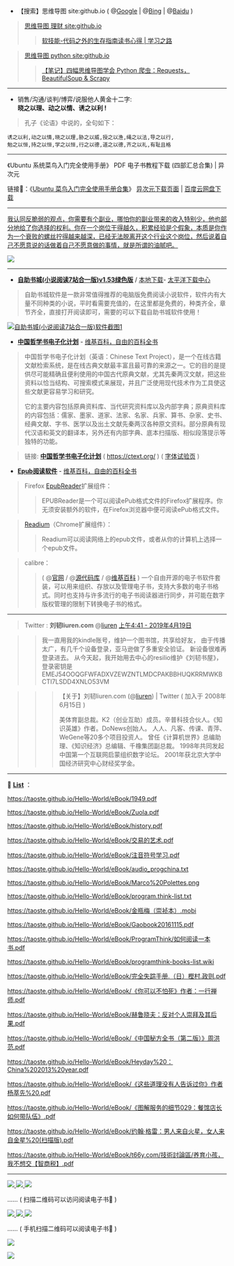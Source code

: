 - 【搜索】思维导图 site:github.io ( @[Google](https://www.google.com/search?hl=zh_CN&source=hp&ei=NIVkXYCiMc_ZhwP9zobwBw&q=%E6%80%9D%E7%BB%B4%E5%AF%BC%E5%9B%BE+site%3Agithub.io) | @[Bing](https://cn.bing.com/search?q=%E6%80%9D%E7%BB%B4%E5%AF%BC%E5%9B%BE+site%3Agithub.io) | @[Baidu](https://www.baidu.com/s?ie=utf-8&f=8&rsv_bp=1&rsv_idx=1&tn=baidu&wd=%E6%80%9D%E7%BB%B4%E5%AF%BC%E5%9B%BE%20site%3Agithub.io) )

>  [思维导图 理财 site:github.io](https://www.google.com/search?hl=zh_CN&ei=R4VkXeX_EoqEoASmlp3QDA&q=%E6%80%9D%E7%BB%B4%E5%AF%BC%E5%9B%BE+%E7%90%86%E8%B4%A2+site%3Agithub.io)
>> [软技能-代码之外的生存指南读书心得 | 学习之路](https://dumingcode.github.io/2018/04/22/2018-04-22-%E8%BD%AF%E6%8A%80%E8%83%BD%20%E4%BB%A3%E7%A0%81%E4%B9%8B%E5%A4%96%E7%9A%84%E7%94%9F%E5%AD%98%E6%8C%87%E5%8D%97%E8%AF%BB%E4%B9%A6%E5%BF%83%E5%BE%97/)

>  [思维导图 python site:github.io](https://www.google.com/search?hl=zh_CN&ei=G4lkXbmSI8zi-Aauiq3oDg&q=思维导图+python+site%3Agithub.io)
>> [【笔记】四幅思维导图学会 Python 爬虫：Requests，BeautifulSoup & Scrapy](https://woaielf.github.io/2018/04/28/scrappy/)

-------------------------------------------------------------------------------

- 销售/沟通/谈判/博弈/说服他人黄金十二字:<br>
**晓之以理、动之以情、诱之以利 !**

> 孔子《论语》中说的，全句如下：
```
诱之以利,动之以情,晓之以理,胁之以威,授之以渔,绳之以法,导之以行,
勉之以恒,持之以恒,学之以恒,行之以德,道之以德,齐之以礼,有耻且格
```
-------------------------------------------------------------------------------

《Ubuntu 系统菜鸟入门完全使用手册》 PDF 电子书教程下载 (四部汇总合集) | 异次元

链接🔗：《[Ubuntu 菜鸟入门完全使用手册合集](https://www.iplaysoft.com/ubuntu-cai-niao-ru-men-pdf.html)》 [异次元下载页面](https://dl.iplaysoft.com/files/1900.html) | [百度云网盘下载](https://pan.baidu.com/share/link?shareid=62475&uk=3758096603)

-------------------------------------------------------------------------------

<a href="https://twitter.com/0792z/status/1150922079761522689">我认同反脆弱的观点，你需要有个副业，哪怕你的副业带来的收入特别少，他也部分地给了你选择的权利。你在一个岗位干得越久，积累经验是个假象，本质是你作为一个衰败的螺丝拧得越来越深，已经无法脱离开这个行业这个岗位，然后说着自己不愿意说的话做着自己不愿意做的事情，就是所谓的油腻吧。</a>

<img src="https://raw.githubusercontent.com/taoste/Hello-World/master/eBook/%E5%B7%A5%E4%BD%9C%E7%BB%8F%E9%AA%8C%E8%B0%88.PNG">

-------------------------------------------------------------------------------
- [**自助书城(小说阅读7站合一版)v1.53绿色版**](https://github.com/taoste/Hello-World/tree/master/Tools/%E8%87%AA%E5%8A%A9%E4%B9%A6%E5%9F%8E(%E5%B0%8F%E8%AF%B4%E9%98%85%E8%AF%BB7%E7%AB%99%E5%90%88%E4%B8%80%E7%89%88)) / [本地下载](https://github.com/taoste/Hello-World/blob/master/Tools/%E8%87%AA%E5%8A%A9%E4%B9%A6%E5%9F%8E(%E5%B0%8F%E8%AF%B4%E9%98%85%E8%AF%BB7%E7%AB%99%E5%90%88%E4%B8%80%E7%89%88)/%E8%87%AA%E5%8A%A9%E4%B9%A6%E5%9F%8E7%E7%AB%99%E5%90%88%E4%B8%80%E7%89%88zzsc1.53.rar?raw=true)- [太平洋下载中心](https://dl.pconline.com.cn/download/2313314.html)

>  自助书城软件是一款非常值得推荐的电脑版免费阅读小说软件，软件内有大量不同种类的小说，平时看需要充值的，在这里都是免费的，种类齐全，章节齐全，直接打开阅读即可，需要的可以下载自助书城软件使用！

>  <a href="https://dl.pconline.com.cn/download/2313314.html">
<img src="https://camo.githubusercontent.com/b51ed0c14916e63591665ff04aa7c5a4da4cbad6/68747470733a2f2f696d672e70636f6e6c696e652e636f6d2e636e2f696d616765732f75706c6f61642f7570632f74782f7063646c632f313831322f32362f6339352f3132353436363236365f313534353831313334313739325f6e6f77617465722e626d70"  alt="自助书城(小说阅读7站合一版)软件截图1" title="自助书城(小说阅读7站合一版)官方下载【https://www.downk.com/】-太平洋下载中心"></a>
 
- [**中国哲学书电子化计划**](https://zh.wikipedia.org/wiki/中國哲學書電子化計劃) - [维基百科，自由的百科全书](https://zh.wikipedia.org/)


> 中国哲学书电子化计划（英语：Chinese Text Project），是一个在线古籍文献检索系统，是在线古典文献最丰富且最可靠的来源之一。它的目的是提供尽可能精确且便利使用的中国古代原典文献，尤其先秦两汉文献，把这些资料以恰当结构、可搜索模式来展现，并且广泛使用现代技术作为工具使这些文献更容易学习和研究。
> 
> 它的主要内容包括原典资料库、当代研究资料库以及内部字典；原典资料库的内容包括：儒家、墨家、道家、法家、名家、兵家、算书、杂家、史书、经典文献、字书、医学以及出土文献先秦两汉各种原文资料。部分原典有现代汉语和英文的翻译本，另外还有内部字典、底本扫描版、相似段落提示等独特的功能。


>  链接: [**中国哲学书电子化计划**](https://ctext.org/zhs) ( https://ctext.org/ ) 
>       ( [字体试验页](https://ctext.org/font-test-page/zhs) )

- [**Epub阅读软件**](https://zh.wikipedia.org/wiki/EPUB) - [维基百科，自由的百科全书](https://zh.wikipedia.org/)

>  Firefox [EpubReader](https://addons.mozilla.org/zh-CN/firefox/addon/epubreader/)扩展组件：
>>  EPUBReader是一个可以阅读ePub格式文件的Firefox扩展程序。你无须安装额外的软件，在Firefox浏览器中便可阅读ePub格式文件。

>  [Readium](https://chrome.google.com/webstore/detail/readium-projects/ngcfggenkbkkglbpmioopllienkphpao?hl=zh-CN)（Chrome扩展组件）：
>>  Readium可以阅读网络上的epub文件，或者从你的计算机上选择一个epub文件。

>  calibre：
>>  ( @[官网](http://www.calibre-ebook.com/) / @[源代码库](https://github.com/kovidgoyal/calibre) / @[维基百科](https://zh.wikipedia.org/zh-cn/Calibre) )
>>  一个自由开源的电子书软件套装，可以用来组织、存放以及管理电子书，支持大多数的电子书格式。同时也支持与许多流行的电子书阅读器进行同步，并可能在数字版权管理的限制下转换电子书的格式。

-------------------------------------------------------------------------------
>  Twitter : **刘韧liuren.com** @[liuren](https://twitter.com/liuren/) [上午4:41 - 2019年4月19日](https://twitter.com/liuren/status/1119219399129485312)

>> 我一直用我的kindle账号，维护一个图书馆，共享给好友，
>> 由于传播太广，有几千个设备登录，亚马逊做了多重安全验证。
>> 新设备很难再登录进去。
>> 从今天起，我开始用去中心的resilio维护《刘韧书屋》，
>> 登录密钥是 EMEJ54OOQGFWFADXVZEWZNTLMDCPAKBBHUQKRRMWKBCTI7LSDD4XNLO53VM

>>>  【关于】刘韧liuren.com (@[liuren](https://twitter.com/liuren/)) | Twitter 
>>>  ( 加入于 2008年6月15日  )
>>>  
>>>  美体育副总裁。K2（创业互助）成员。辛普科技合伙人。《知识英雄》作者。DoNews创始人。
>>>  人人、凡客、传课、青萍、WeGene等20多个项目投资人。
>>>  曾任《计算机世界》总编助理、《知识经济》总编辑、千橡集团副总裁。
>>>  1998年共同发起中国第一个互联网启蒙组织数字论坛。
>>>  2001年获北京大学中国经济研究中心财经奖学金。

-------------------------------------------------------------------------------

📕 [**List**](README.md) ：

https://taoste.github.io/Hello-World/eBook/1949.pdf

https://taoste.github.io/Hello-World/eBook/Zuola.pdf

https://taoste.github.io/Hello-World/eBook/history.pdf

https://taoste.github.io/Hello-World/eBook/交易的艺术.pdf

https://taoste.github.io/Hello-World/eBook/注音符号学习.pdf

https://taoste.github.io/Hello-World/eBook/audio_progchina.txt

https://taoste.github.io/Hello-World/eBook/Marco%20Polettes.png

https://taoste.github.io/Hello-World/eBook/program.think-list.txt

https://taoste.github.io/Hello-World/eBook/金瓶梅（崇祯本）.mobi

https://taoste.github.io/Hello-World/eBook/Gaobook20161115.pdf

https://taoste.github.io/Hello-World/eBook/ProgramThink/如何阅读一本书.pdf

https://taoste.github.io/Hello-World/eBook/programthink-books-list.wiki

https://taoste.github.io/Hello-World/eBook/完全失踪手册.（日）樫村.政则.pdf

https://taoste.github.io/Hello-World/eBook/《你可以不怕死》作者：一行禅师.pdf

https://taoste.github.io/Hello-World/eBook/赫鲁晓夫：反对个人崇拜及其后果.pdf

https://taoste.github.io/Hello-World/eBook/《中国秘方全书（第二版）》周洪范.pdf

https://taoste.github.io/Hello-World/eBook/Heyday%20：China%202013%20year.pdf

https://taoste.github.io/Hello-World/eBook/《这些道理没有人告诉过你》作者杨萃先%20.pdf

https://taoste.github.io/Hello-World/eBook/《图解服务的细节029：餐馆店长如何带队伍》.pdf

https://taoste.github.io/Hello-World/eBook/约翰·格雷：男人来自火星，女人来自金星%20(扫描版).pdf	

https://taoste.github.io/Hello-World/eBook/t66y.com/技術討論區/养育小孩，我不想交【智商税】.pdf

-------------------------------------------------------------------------------

<p>
<a href="https://raw.githubusercontent.com/taoste/Hello-World/master/eBook/%E2%80%9C%E8%B4%A2%E5%8A%A1%E8%87%AA%E7%94%B1%E2%80%9D%E7%BB%88%E6%9E%81%E4%B9%A6%E5%8D%95%EF%BC%9A%E4%BB%8E%E5%85%A5%E9%97%A8%E5%88%B0%E8%BF%9B%E9%98%B6/%E5%A4%A7%E4%BD%AC%E6%BC%94%E8%AE%B2%EF%BC%88%E5%AE%8C%E6%95%B4%E7%89%88%EF%BC%89.jpg" title="【图文】大佬演讲（完整版）.jpg">
<img src="https://github.com/taoste/Hello-World/blob/master/eBook/%E2%80%9C%E8%B4%A2%E5%8A%A1%E8%87%AA%E7%94%B1%E2%80%9D%E7%BB%88%E6%9E%81%E4%B9%A6%E5%8D%95%EF%BC%9A%E4%BB%8E%E5%85%A5%E9%97%A8%E5%88%B0%E8%BF%9B%E9%98%B6/qrcode/1.png?raw=true"/>
</a>

<a href="https://taoste.github.io/Hello-World/eBook/“财务自由”终极书单：从入门到进阶/小狗钱钱.pdf" title="【电子书】小狗钱钱.pdf">
<img src="https://github.com/taoste/Hello-World/blob/master/eBook/%E2%80%9C%E8%B4%A2%E5%8A%A1%E8%87%AA%E7%94%B1%E2%80%9D%E7%BB%88%E6%9E%81%E4%B9%A6%E5%8D%95%EF%BC%9A%E4%BB%8E%E5%85%A5%E9%97%A8%E5%88%B0%E8%BF%9B%E9%98%B6/qrcode/2.png?raw=true"/>
</a>

<a href="https://raw.githubusercontent.com/taoste/Hello-World/master/eBook/%E3%80%8A%E4%BA%BA%E4%BA%BA%E9%83%BD%E8%83%BD%E7%94%A8%E8%8B%B1%E8%AF%AD%E3%80%8B%E6%9D%8E%E7%AC%91%E6%9D%A5/%E3%80%8A%E6%8A%8A%E4%BD%A0%E7%9A%84%E8%8B%B1%E8%AF%AD%E7%94%A8%E8%B5%B7%E6%9D%A5%E3%80%8B%E6%80%9D%E7%BB%B4%E5%AF%BC%E5%9B%BE(%E9%A2%84%E8%A7%88).png" title="【思维导图(预览)】李笑来《把你的英语用起来》.png">
<img src="https://github.com/taoste/Hello-World/blob/master/eBook/qrcode/6.png?raw=true"/>
</a>
</p>
 …… ( 扫描二维码可以访问阅读电子书📕  ) 

 
 <p>
 <a href="https://taoste.github.io/Hello-World/eBook/ProgramThink/%E7%BA%A6%E7%BF%B0%C2%B7%E5%B8%83%E9%9B%B7%E8%90%A7%EF%BC%9A%E5%AE%B6%E5%BA%AD%E4%BC%9A%E4%BC%A4%E4%BA%BA%E2%80%94%E2%80%94%E8%87%AA%E6%88%91%E9%87%8D%E7%94%9F%E7%9A%84%E6%96%B0%E5%A5%91%E6%9C%BA%20(%E6%89%AB%E6%8F%8F%E7%89%88).pdf" title="【电子书】约翰·布雷萧：家庭会伤人——自我重生的新契机 (扫描版).pdf">
<img src="https://taoste.github.io/Hello-World/eBook/ProgramThink/qrcode/1.png?raw=true"/>
</a>
<a href="https://taoste.github.io/Hello-World/eBook/ProgramThink/%E5%9F%BA%E6%80%9D%C2%B7%E6%96%AF%E5%9D%A6%E8%AF%BA%E7%BB%B4%E5%A5%87%EF%BC%9A%E5%AF%B9%E4%BC%AA%E5%BF%83%E7%90%86%E5%AD%A6%E8%AF%B4%E4%B8%8D%20(%E7%AC%AC8%E7%89%88%20%E6%89%AB%E6%8F%8F%E7%89%88).pdf" title="【电子书】基思·斯坦诺维奇：对伪心理学说不 (第8版 扫描版).pdf">
<img src="https://taoste.github.io/Hello-World/eBook/ProgramThink/qrcode/2.png?raw=true"/> 
</a>
<a href="https://taoste.github.io/Hello-World/eBook/ProgramThink/简·尼尔森：正面管教.pdf"  title="【电子书】简·尼尔森：正面管教">
<img src="https://taoste.github.io/Hello-World/eBook/ProgramThink/qrcode/3.png?raw=true"/> 
 </a>
</p>
 …… ( 手机扫描二维码可以阅读电子书📕  ) 

<p><a href="https://github.com/taoste/Hello-World/blob/master/eBook/%E3%80%8A%E4%BA%BA%E4%BA%BA%E9%83%BD%E8%83%BD%E7%94%A8%E8%8B%B1%E8%AF%AD%E3%80%8B%E6%9D%8E%E7%AC%91%E6%9D%A5/%E3%80%8A%E6%8A%8A%E4%BD%A0%E7%9A%84%E8%8B%B1%E8%AF%AD%E7%94%A8%E8%B5%B7%E6%9D%A5%E3%80%8B%E6%80%9D%E7%BB%B4%E5%AF%BC%E5%9B%BE(%E9%A2%84%E8%A7%88).png?raw=true" title="【预览图】《把你的英语用起来》思维导图(预览).png">
<img src="https://github.com/taoste/Hello-World/blob/master/eBook/《人人都能用英语》李笑来/《把你的英语用起来》思维导图(预览).png?raw=true"/></a></p>

<p><a href="https://m.weibo.cn/status/4368496051750032?sourceType=weixin&wm=9006_2001&featurecode=newtitle&from=timeline&isappinstalled=0" title="【图文】微博 :《南方周末》整版文章的《父亲》原稿"><img src="https://github.com/taoste/Hello-World/blob/master/eBook/yourchina/nfzm.jpg?raw=true"/></a></p>
 
